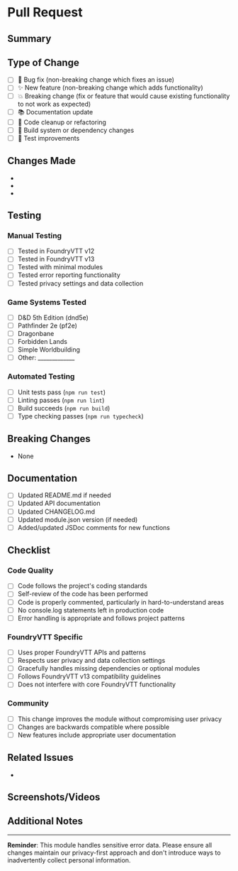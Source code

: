 # Pull Request

## Summary

<!-- Provide a brief description of what this PR does -->

## Type of Change

<!-- Mark the appropriate option with an "x" -->

- [ ] 🐛 Bug fix (non-breaking change which fixes an issue)
- [ ] ✨ New feature (non-breaking change which adds functionality)
- [ ] 💥 Breaking change (fix or feature that would cause existing functionality to not work as expected)
- [ ] 📚 Documentation update
- [ ] 🧹 Code cleanup or refactoring
- [ ] 🔧 Build system or dependency changes
- [ ] 🧪 Test improvements

## Changes Made

<!-- Describe the changes made in this PR -->

- 
- 
- 

## Testing

<!-- Describe the testing you've performed -->

### Manual Testing

- [ ] Tested in FoundryVTT v12
- [ ] Tested in FoundryVTT v13
- [ ] Tested with minimal modules
- [ ] Tested error reporting functionality
- [ ] Tested privacy settings and data collection

### Game Systems Tested

<!-- Mark systems you've tested with -->

- [ ] D&D 5th Edition (dnd5e)
- [ ] Pathfinder 2e (pf2e)
- [ ] Dragonbane
- [ ] Forbidden Lands
- [ ] Simple Worldbuilding
- [ ] Other: _____________

### Automated Testing

- [ ] Unit tests pass (`npm run test`)
- [ ] Linting passes (`npm run lint`)
- [ ] Build succeeds (`npm run build`)
- [ ] Type checking passes (`npm run typecheck`)

## Breaking Changes

<!-- If this introduces breaking changes, describe them here -->

- None

## Documentation

<!-- Check all that apply -->

- [ ] Updated README.md if needed
- [ ] Updated API documentation
- [ ] Updated CHANGELOG.md
- [ ] Updated module.json version (if needed)
- [ ] Added/updated JSDoc comments for new functions

## Checklist

<!-- Please review and check all applicable items -->

### Code Quality

- [ ] Code follows the project's coding standards
- [ ] Self-review of the code has been performed
- [ ] Code is properly commented, particularly in hard-to-understand areas
- [ ] No console.log statements left in production code
- [ ] Error handling is appropriate and follows project patterns

### FoundryVTT Specific

- [ ] Uses proper FoundryVTT APIs and patterns
- [ ] Respects user privacy and data collection settings
- [ ] Gracefully handles missing dependencies or optional modules
- [ ] Follows FoundryVTT v13 compatibility guidelines
- [ ] Does not interfere with core FoundryVTT functionality

### Community

- [ ] This change improves the module without compromising user privacy
- [ ] Changes are backwards compatible where possible
- [ ] New features include appropriate user documentation

## Related Issues

<!-- Link to related issues using "Fixes #123" or "Related to #456" -->

- 

## Screenshots/Videos

<!-- Add screenshots or videos if applicable -->

## Additional Notes

<!-- Any additional information or context -->

---

**Reminder**: This module handles sensitive error data. Please ensure all changes maintain our privacy-first approach and don't introduce ways to inadvertently collect personal information.